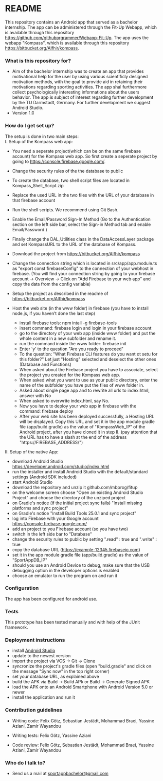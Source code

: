# README #

This repository contains an Android app that served as a bachelor internship.
The app can be administered through the Fit-Up Webapp, which is available through this repository <https://github.com/githubprgrammer/Webapp-Fit-Up>.
The app uses the webapp "Kompass", which is available through this repository <https://bitbucket.org/Alfhir/kompass>.

### What is this repository for? ###
* Aim of the bachelor internship was to create an app that provides motivational help for the user by using various scientificly designed motivation methods, with the goal to provide aid in retaining their motivations regarding sporting activities. The app shal furthermore collect psychologically interesting informations about the users behavior. The app is subject of interest regarding further development by the TU Darmstadt, Germany. For further development we suggest Android Studio.
* Version 1.0

### How do I get set up? ###
The setup is done in two main steps:  
I. Setup of the Kompass web app: 
  * You need a seperate project(which can be on the same firebase account) for the Kompass web app. So first create a seperate project by going to https://console.firebase.google.com/.
  * Change the security rules of the the database to public
  * To create the database, two shell script files are located in Kompass_Shell_Script.zip
  * Replace the used URL in the two files with the URL of your database in that firebase account
  * Run the shell scripts. We recommend using Git Bash.
  * Enable the Email/Password Sign-In Method (Go to the Authentication section on the left side bar, select the 
Sign-in Method tab and enable Email/Password )
  * Finally change the DAL_Utilities class in the DataAccessLayer package and set KompassURL to the URL of the database of Kompass.
  
  * Download the project from https://bitbucket.org/Alfhir/kompass
  * Change the connection string which is located in src/app/app.module.ts as "export const firebaseConfig" to the connection of your webhost in firebase. (You will find your connection string by going to your firebase account -> Overview -> Click on "Add Firebase to your web app" and copy the data from the config variable)
  * Setup the project as described in the readme of https://bitbucket.org/Alfhir/kompass
  * Host the web site (in the www folder) in firebase (you have to install node.js, if you haven't done the last step)
    * install firebase tools: npm intall -g firebase-tools 
    * insert command: firebase login and login in your firebase account
    * go to the directory of your web app (inside www folder) and put the whole content in a new subfolder and rename it.
    * run the command inside the www folder: firebase init
    * Enter 'y' to the question "Are you ready to proceed"
    * To the question: "What Firebase CLI features do you want ot setu for this folder?" Let just "Hosting" selected and deselect the other ones (Database and Functions)
    * When asked about the Firebase project you have to associate, select the project you created for the Kompass web app.
    * When asked what you want to use as your public directory, enter the name of the subfolder you have put the files of www folder in.
    * Asked about single page app and to rewrite  all urls to index.html, answer with No
    * When asked to overwrite index.html, say No.
    * Now you have to deploy your web app in firebase with the command: firebase deploy
    * After your web site has been deployed successfully, a Hosting URL will be displayed. Copy this URL and set it in the app module gradle file (app/build.gradle) as the value of "KompassWeb_IP" of the Android project, after you have cloned it in step II. (pay attention that the URL has to have a slash at the end of the address "https://FIREBASE_ADDRESS/")
  
 II. Setup of the native App:  
* download Android Studio		https://developer.android.com/studio/index.html
* run the installer and install Android Studio with the default/standard settings (Android SDK included)
* start Android Studio
* download the repository and unzip it		github.com/mbprog/fitup
* on the welcome screen choose "Open an existing Android Studio Project" and choose the directory of the unziped project
* on Gradle's notice (if the initial project sync fails) "Install missing platforms and sync project"
* on Gradle's notice "Install Build Tools 25.0.1 and sync project"
* log into Firebase with your Google account 	https://console.firebase.google.com/
* add an project to you Firebase account (so you have two)
* switch in the left side bar to "Database"
* change the security rules to public by setting ".read" : true	and  ".write" : true
* copy the database URL (https://example-12345.firebaseio.com)
* set it in the app module gradle file (app/build.gradle) as the value of "SportAppDB_IP"
* should you use an Android Device to debug, make sure that the USB debugging option in the developer options is enabled
* choose an emulator to run the program on and run it

### Configuration ###
The app has been configured for android use.

### Tests ###
This prototype has been tested manually and with help of the JUnit framework.

### Deployment instructions ###
* install [Android Studio](https://developer.android.com/studio/index.html)
* update to the newest version
* import the project via VCS -> Git -> Clone
* syncronize the project's gradle files (open "build.gradle" and click on the message "Sync now" in the top right corner)
* set your database URL, as explained above
* build the APK via Build -> Build APk or Build -> Generate Signed APK
* load the APK onto an Android Smartphone with Android Version 5.0 or newer
* install the application and run it

### Contribution guidelines ###

* Writing code: 
Felix Götz, 
Sebastian Jestädt, 
Mohammad Braei, 
Yassine Aziani, 
Zamir Wayandou

* Writing tests: 
Felix Götz, 
Yassine Aziani

* Code review: 
Felix Götz, 
Sebastian Jestädt, 
Mohammad Braei, 
Yassine Aziani, 
Zamir Wayandou

### Who do I talk to? ###

* Send us a mail at sportappbachelor@gmail.com

